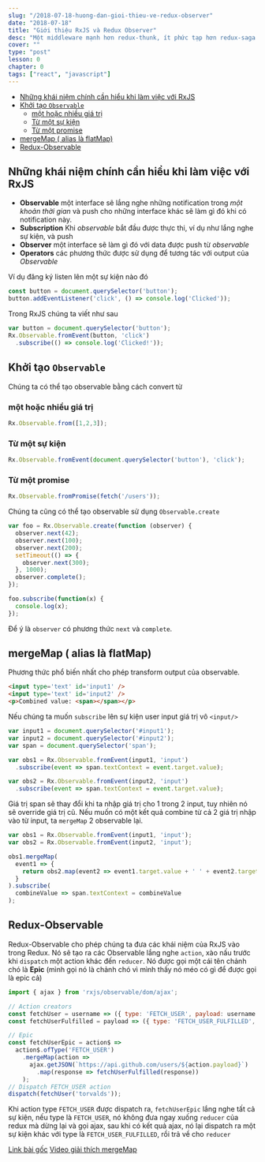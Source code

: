 ```yaml
---
slug: "/2018-07-18-huong-dan-gioi-thieu-ve-redux-observer"
date: "2018-07-18"
title: "Giới thiệu RxJS và Redux Observer"
desc: "Một middleware mạnh hơn redux-thunk, ít phức tạp hơn redux-saga. Chúng ta sẽ điểm qua những khái niệm chính để bắt đầu với middleware này"
cover: ""
type: "post"
lesson: 0
chapter: 0
tags: ["react", "javascript"]
---
```


<!-- TOC -->

- [Những khái niệm chính cần hiểu khi làm việc với RxJS](#những-khái-niệm-chính-cần-hiểu-khi-làm-việc-với-rxjs)
- [Khởi tạo `Observable`](#khởi-tạo-observable)
  - [một hoặc nhiều giá trị](#một-hoặc-nhiều-giá-trị)
  - [Từ một sự kiện](#từ-một-sự-kiện)
  - [Từ một promise](#từ-một-promise)
- [mergeMap ( alias là flatMap)](#mergemap--alias-là-flatmap)
- [Redux-Observable](#redux-observable)

<!-- /TOC -->

## Những khái niệm chính cần hiểu khi làm việc với RxJS

- **Observable** một interface sẽ lắng nghe những notification trong *một khoản thời gian* và push cho những interface khác sẽ làm gì đó khi có notification này.
- **Subscription** Khi *observable* bắt đầu được thực thi, ví dụ như lắng nghe sự kiện, và push
- **Observer** một interface sẽ làm gì đó với data được push từ *observable*
- **Operators** các phương thức được sử dụng để tương tác với output của *Observable*

Ví dụ đăng ký listen lên một sự kiện nào đó

```js
const button = document.querySelector('button');
button.addEventListener('click', () => console.log('Clicked'));
```

Trong RxJS chúng ta viết như sau

```js
var button = document.querySelector('button');
Rx.Observable.fromEvent(button, 'click')
  .subscribe(() => console.log('Clicked!'));
```

## Khởi tạo `Observable`

Chúng ta có thể tạo observable bằng cách convert từ

### một hoặc nhiều giá trị

```js
Rx.Observable.from([1,2,3]);
```

### Từ một sự kiện

```js
Rx.Observable.fromEvent(document.querySelector('button'), 'click');
```

### Từ một promise

```js
Rx.Observable.fromPromise(fetch('/users'));
```

Chúng ta cũng có thể tạo observable sử dụng `Observable.create`

```js
var foo = Rx.Observable.create(function (observer) {
  observer.next(42);
  observer.next(100);
  observer.next(200);
  setTimeout(() => {
    observer.next(300);
  }, 1000);
  observer.complete();
});

foo.subscribe(function(x) {
  console.log(x);
});
```

Để ý là `observer` có phương thức `next` và `complete`.

## mergeMap ( alias là flatMap)

Phương thức phổ biến nhất cho phép transform output của observable.

```html
<input type='text' id='input1' />
<input type='text' id='input2' />
<p>Combined value: <span></span></p>
```

Nếu chúng ta muốn `subscribe` lên sự kiện user input giá trị vô `<input/>`

```js
var input1 = document.querySelector('#input1');
var input2 = document.querySelector('#input2');
var span = document.querySelector('span');

var obs1 = Rx.Observable.fromEvent(input1, 'input')
  .subscribe(event => span.textContext = event.target.value);

var obs2 = Rx.Observable.fromEvent(input2, 'input')
  .subscribe(event => span.textContext = event.target.value);
```

Giá trị span sẽ thay đổi khi ta nhập giá trị cho 1 trong 2 input, tuy nhiên nó sẽ override giá trị cũ. Nếu muốn có một kết quả combine từ cả 2 giá trị nhập vào từ input, ta `mergeMap` 2 observable lại.

```js
var obs1 = Rx.Observable.fromEvent(input1, 'input');
var obs2 = Rx.Observable.fromEvent(input2, 'input');

obs1.mergeMap(
  event1 => {
    return obs2.map(event2 => event1.target.value + ' ' + event2.target.value)
  }
).subscribe(
  combineValue => span.textContext = combineValue
);
```

## Redux-Observable

Redux-Observable cho phép chúng ta đưa các khái niệm của RxJS vào trong Redux. Nó sẽ tạo ra các Observable lắng nghe `action`, xào nấu trước khi `dispatch` một action khác đến `reducer`. Nó được gọi một cái tên chảnh chó là **Epic** (mình gọi nó là chảnh chó vì mình thấy nó méo có gì để được gọi là epic cả)

```js
import { ajax } from 'rxjs/observable/dom/ajax';

// Action creators
const fetchUser = username => ({ type: 'FETCH_USER', payload: username });
const fetchUserFulfilled = payload => ({ type: 'FETCH_USER_FULFILLED', payload });

// Epic
const fetchUserEpic = action$ =>
  action$.ofType('FETCH_USER')
    .mergeMap(action =>
      ajax.getJSON(`https://api.github.com/users/${action.payload}`)
        .map(response => fetchUserFulfilled(response))
    );
// Dispatch FETCH_USER action
dispatch(fetchUser('torvalds'));
```

Khi action type `FETCH_USER` được dispatch ra, `fetchUserEpic` lắng nghe tất cả sự kiện, nếu type là `FETCH_USER`, nó không đưa ngay xuống `reducer` của redux mà dừng lại và gọi ajax, sau khi có kết quả ajax, nó lại dispatch ra một sự kiện khác với type là `FETCH_USER_FULFILLED`, rồi trả về cho `reducer`

[Link bài gốc](https://medium.com/@johnvoon/understanding-rxjs-and-redux-observable-93d953d436c6)
[Video giải thích mergeMap](http://www.hay16.com/videob59tcUwfpWU/mergemaprxjs-tutorial-watch.html)
